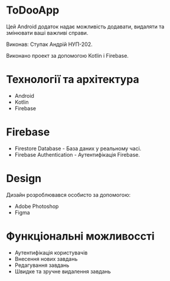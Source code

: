 # ToDooApp
Цей Аndroid додаток надає можливість додавати, видаляти та змінювати ваші важливі справи.

Виконав: Ступак Андрій НУП-202.

Виконано проект за допомогою Kotlin і Firebase.

# Технології та архітектура
* Android
* Kotlin
* Firebase

# Firebase
* Firestore Database - База даних у реальному часі.
* Firebase Authentication - Аутентифікація Firebase.

# Design
Дизайн розроблювався особисто за допомогою:
* Adobe Photoshop
* Figma

# Функціональні можливоссті
* Аутентифікація користувачів
* Внесення нових завдань
* Редагування завдань
* Швидке та зручне видалення завдань 
